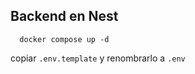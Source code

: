 ## Backend en Nest

```
  docker compose up -d
```

copiar ```.env.template``` y renombrarlo a ```.env```